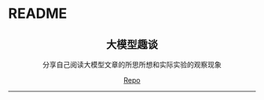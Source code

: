 # README

<h2 align="center">大模型趣谈</h2>

<p align="center">分享自己阅读大模型文章的所思所想和实际实验的观察现象</p>

<p align="center"><a href="https://github.com/ejhshen/large-model-stories/tree/main" class="button secondary" data-icon="github">Repo</a></p>

***

